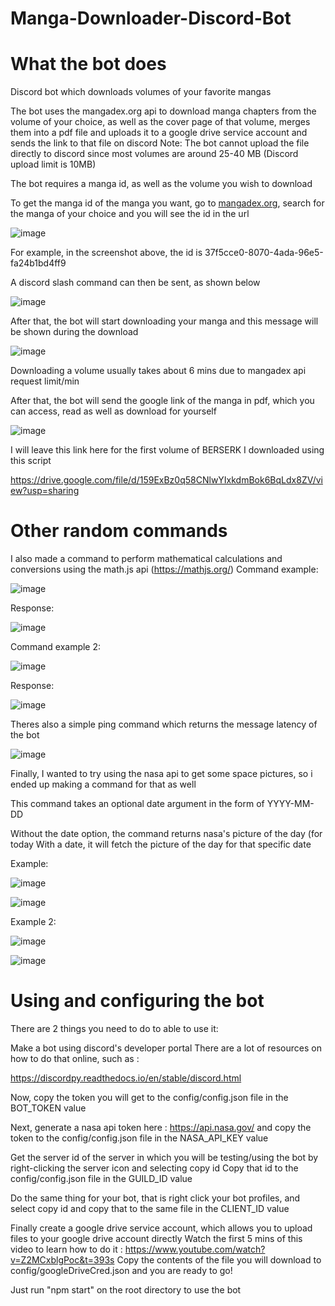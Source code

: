 # Manga-Downloader-Discord-Bot

# What the bot does

Discord bot which downloads volumes of your favorite mangas

The bot uses the mangadex.org api to download manga chapters from the volume of your choice, as well as the cover page of that volume, merges them into a pdf file and uploads it to a google drive service account and sends the link to that file on discord
Note: The bot cannot upload the file directly to discord since most volumes are around 25-40 MB (Discord upload limit is 10MB)

The bot requires a manga id, as well as the volume you wish to download

To get the manga id of the manga you want, go to [mangadex.org](https://mangadex.org/), search for the manga of your choice and you will see the id in the url

![image](https://user-images.githubusercontent.com/59373798/175753814-2e670772-1f9d-4e8b-a5a8-ed8447f12960.png)

For example, in the screenshot above, the id is 37f5cce0-8070-4ada-96e5-fa24b1bd4ff9

A discord slash command can then be sent, as shown below

![image](https://user-images.githubusercontent.com/59373798/175753878-a732d582-f031-4aaa-a7c1-dc87065d9fd9.png)

After that, the bot will start downloading your manga and this message will be shown during the download

![image](https://user-images.githubusercontent.com/59373798/175753911-3963abdc-fe9f-4de9-8d3a-90c5219f954d.png)

Downloading a volume usually takes about 6 mins due to mangadex api request limit/min

After that, the bot will send the google link of the manga in pdf, which you can access, read as well as download for yourself

![image](https://user-images.githubusercontent.com/59373798/175753961-7087d4d5-46c5-4598-84dc-ea29951da600.png)

I will leave this link here for the first volume of BERSERK I downloaded using this script

https://drive.google.com/file/d/159ExBz0q58CNlwYIxkdmBok6BqLdx8ZV/view?usp=sharing


# Other random commands

I also made a command to perform mathematical calculations and conversions using the math.js api 
(https://mathjs.org/)
Command example:

![image](https://user-images.githubusercontent.com/59373798/175753992-475d1fc4-c5dc-409e-9abf-546ad85ec2c6.png)

Response:

![image](https://user-images.githubusercontent.com/59373798/175754001-d4329108-7317-436b-8a08-c3307b9eb47d.png)

Command example 2:

![image](https://user-images.githubusercontent.com/59373798/175754012-02ca09d2-d4ec-4127-b277-22ade8dca531.png)

Response:

![image](https://user-images.githubusercontent.com/59373798/175754017-ef0398b5-6382-47e9-96e2-73d6c63db781.png)


Theres also a simple ping command which returns the message latency of the bot

![image](https://user-images.githubusercontent.com/59373798/175754040-d333a3e0-9ac7-42f9-b5f8-1bb8e25f667f.png)

Finally, I wanted to try using the nasa api to get some space pictures, so i ended up making a command for that as well

This command takes an optional date argument in the form of YYYY-MM-DD

Without the date option, the command returns nasa's picture of the day (for today
With a date, it will fetch the picture of the day for that specific date

Example:

![image](https://user-images.githubusercontent.com/59373798/175754093-f28a1e0d-f794-418c-8b79-78d5dbfbabbe.png)

![image](https://user-images.githubusercontent.com/59373798/175754130-0e267322-e416-4bb1-97f0-041253cef06d.png)

Example 2:

![image](https://user-images.githubusercontent.com/59373798/175754114-fb441e06-9752-47b8-b069-8b5ccae65f06.png)

![image](https://user-images.githubusercontent.com/59373798/175754121-492dd37a-bf32-46d8-94f5-ca07542bc0ed.png)

# Using and configuring the bot

There are 2 things you need to do to able to use it:

Make a bot using discord's developer portal
There are a lot of resources on how to do that online, such as :

https://discordpy.readthedocs.io/en/stable/discord.html

Now, copy the token you will get to the config/config.json file in the BOT_TOKEN value

Next, generate a nasa api token here : https://api.nasa.gov/
and copy the token to the config/config.json file in the NASA_API_KEY value

Get the server id of the server in which you will be testing/using the bot by right-clicking the server icon and selecting copy id
Copy that id to the config/config.json file in the GUILD_ID value

Do the same thing for your bot, that is right click your bot profiles, and select copy id and copy that to the same file in the CLIENT_ID value

Finally create a google drive service account, which allows you to upload files to your google drive account directly
Watch the first 5 mins of this video to learn how to do it : https://www.youtube.com/watch?v=Z2MCxblgPoc&t=393s
Copy the contents of the file you will download to config/googleDriveCred.json and you are ready to go!

Just run "npm start" on the root directory to use the bot



